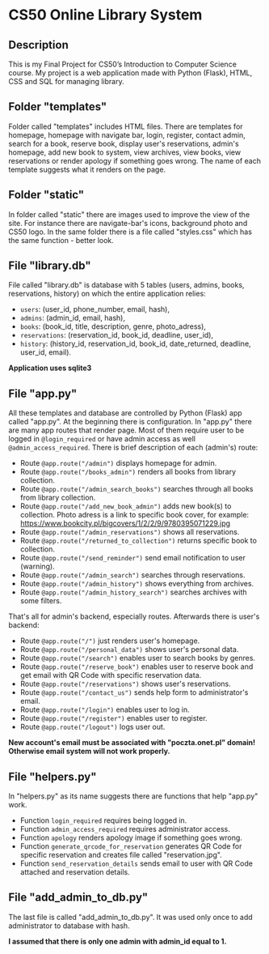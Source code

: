 # CS50 Online Library System

## Description
This is my Final Project for CS50’s Introduction to Computer Science course.
My project is a web application made with Python (Flask), HTML, CSS and SQL for managing library.

## Folder "templates"
Folder called "templates" includes HTML files. There are templates for homepage, homepage with navigate bar, login, register, contact admin, search for a book, reserve book, display user's reservations, admin's homepage, add new book to system, view archives, view books, view reservations or render apology if something goes wrong. The name of each template suggests what it renders on the page.

## Folder "static"
In folder called "static" there are images used to improve the view of the site. For instance there are navigate-bar's icons, background photo and CS50 logo. In the same folder there is a file called "styles.css" which has the same function - better look.

## File "library.db"
File called "library.db" is database with 5 tables (users, admins, books, reservations, history) on which the entire application relies:
- ```users```: (user_id, phone_number, email, hash),
- ```admins```: (admin_id, email, hash),
- ```books```: (book_id, title, description, genre, photo_adress),
- ```reservations```: (reservation_id, book_id, deadline, user_id),
- ```history```: (history_id, reservation_id, book_id, date_returned, deadline, user_id, email).

**Application uses sqlite3**

## File "app.py"
All these templates and database are controlled by Python (Flask) app called "app.py".
At the beginning there is configuration. In "app.py" there are many app routes that render page. Most of them require user to be logged in ```@login_required``` or have admin access as well ```@admin_access_required```. There is brief description of each (admin's) route:
- Route ```@app.route("/admin")``` displays homepage for admin.
- Route ```@app.route("/books_admin")``` renders all books from library collection.
- Route ```@app.route("/admin_search_books")``` searches through all books from library collection.
- Route ```@app.route("/add_new_book_admin")```  adds new book(s) to collection. Photo adress is a link to specific book cover, for example: <https://www.bookcity.pl/bigcovers/1/2/2/9/9780395071229.jpg>
- Route ```@app.route("/admin_reservations")``` shows all reservations.
- Route ```@app.route("/returned_to_collection")``` returns specific book to collection.
- Route ```@app.route("/send_reminder")``` send email notification to user (warning).
- Route ```@app.route("/admin_search")``` searches through reservations.
- Route ```@app.route("/admin_history")``` shows everything from archives.
- Route ```@app.route("/admin_history_search")``` searches archives with some filters.

That's all for admin's backend, especially routes. Afterwards there is user's backend:
- Route ```@app.route("/")``` just renders user's homepage.
- Route ```@app.route("/personal_data")``` shows user's personal data.
- Route ```@app.route("/search")``` enables user to search books by genres.
- Route ```@app.route("/reserve_book")``` enables user to reserve book and get email with QR Code with specific reservation data.
- Route ```@app.route("/reservations")``` shows user's reservations.
- Route ```@app.route("/contact_us")``` sends help form to administrator's email.
- Route ```@app.route("/login")``` enables user to log in.
- Route ```@app.route("/register")``` enables user to register.
- Route ```@app.route("/logout")``` logs user out.

**New account's email must be associated with "poczta.onet.pl" domain! Otherwise email system will not work properly.**

## File "helpers.py"
In "helpers.py" as its name suggests there are functions that help "app.py" work.
- Function ```login_required``` requires being logged in.
- Function ```admin_access_required``` requires administrator access.
- Function ```apology``` renders apology image if something goes wrong.
- Function ```generate_qrcode_for_reservation``` generates QR Code for specific reservation and creates file called "reservation.jpg".
- Function ```send_reservation_details``` sends email to user with QR Code attached and reservation details.
## File "add_admin_to_db.py"
The last file is called "add_admin_to_db.py". It was used only once to add administrator to database with hash.

**I assumed that there is only one admin with admin_id equal to 1.**
